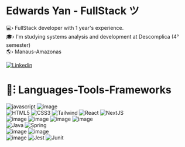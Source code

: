 <h1 >Edwards Yan - FullStack  ツ </h1>
💻› FullStack developer with 1 year's experience. <br>
🎓› I'm studying systems analysis and development at Descomplica (4° semester) <br>
🌎› Manaus-Amazonas<br>

[![Linkedin](https://img.shields.io/badge/LinkedIn-0b2b26?style=for-the-badge&logo=linkedin&logoColor=white)](https://www.linkedin.com/in/yan-edwards-03924a23b/) 

<h1 >📗⁝ Languages-Tools-Frameworks<br></h1>

![javascript](https://img.shields.io/badge/JavaScript-0b2b26?style=for-the-badge&logo=javascript&logoColor=white)
![image](https://img.shields.io/badge/TypeScript-235347?style=for-the-badge&logo=typescript&logoColor=white)<br>
![HTML5](https://img.shields.io/badge/html5-0b2b26?style=for-the-badge&logo=html5&logoColor=white)
![CSS3](https://img.shields.io/badge/css-235347?style=for-the-badge&logo=css3&logoColor=white)
![Tailwind](https://img.shields.io/badge/Tailwind-0b2b26?style=for-the-badge&logo=tailwind-css&logoColor=white)
![React](https://img.shields.io/badge/React-235347?style=for-the-badge&logo=react&logoColor=white)
![NextJS](https://img.shields.io/badge/next%20js-0b2b26?style=for-the-badge&logo=nextdotjs&logoColor=white)<br>
 ![image](https://img.shields.io/badge/Node%20js-0b2b26?style=for-the-badge&logo=nodedotjs&logoColor=white)
![image](https://img.shields.io/badge/Express%20js-235347?style=for-the-badge&logo=express&logoColor=white)
![image](https://img.shields.io/badge/nestjs-0b2b26?style=for-the-badge&logo=nestjs&logoColor=white)
![image](https://img.shields.io/badge/fastify-235347?style=for-the-badge&logo=fastify&logoColor=white) <br>
![Java](https://img.shields.io/badge/java-0b2b26?style=for-the-badge&logo=openjdk&logoColor=white)
![Spring](https://img.shields.io/badge/spring-235347?style=for-the-badge&logo=spring&logoColor=white)<br>
![image](https://img.shields.io/badge/PostgreSQL-0b2b26?style=for-the-badge&logo=postgresql&logoColor=white) 
![image](https://img.shields.io/badge/Prisma-235347?style=for-the-badge&logo=Prisma&logoColor=white)<br>
![image](https://img.shields.io/badge/Vite-0b2b26?style=for-the-badge&logo=vite&logoColor=white)
![Jest](https://img.shields.io/badge/-jest-235347?style=for-the-badge&logo=jest&logoColor=white)
![Junit](https://img.shields.io/badge/Junit5-0b2b26?style=for-the-badge&logo=junit5&logoColor=white)
<br>



